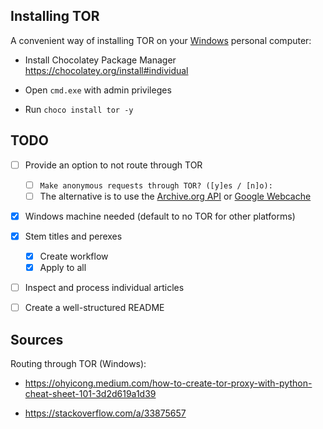 ## Installing TOR

A convenient way of installing TOR on your <u>Windows</u> personal computer:

- Install Chocolatey Package Manager https://chocolatey.org/install#individual

- Open `cmd.exe` with admin privileges
- Run `choco install tor -y` 



## TODO

- [ ] Provide an option to not route through TOR
  - [ ] `Make anonymous requests through TOR? ([y]es / [n]o): `
  - [ ] The alternative is to use the [Archive.org API](https://medium.com/analytics-vidhya/the-wayback-machine-scraper-63238f6abb66) or [Google Webcache](https://stackoverflow.com/q/19010131)

- [x] Windows machine needed (default to no TOR for other platforms)

- [x] Stem titles and perexes
	- [x] Create workflow
	- [x] Apply to all 

- [ ]  Inspect and process individual articles

- [ ]  Create a well-structured README



## Sources

Routing through TOR (Windows):

- https://ohyicong.medium.com/how-to-create-tor-proxy-with-python-cheat-sheet-101-3d2d619a1d39

- https://stackoverflow.com/a/33875657